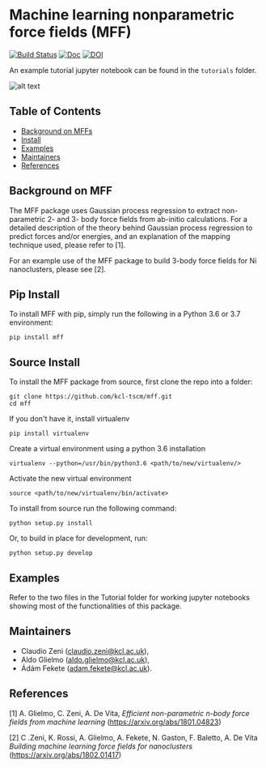 # Machine learning nonparametric force fields (MFF)
[![Build Status](https://travis-ci.com/kcl-tscm/mff.svg?branch=master)](https://travis-ci.com/kcl-tscm/mff)
[![Doc](https://img.shields.io/badge/docs-master-blue.svg)](https://kcl-tscm.github.io/mff/)
[![DOI](https://zenodo.org/badge/123019663.svg)](https://zenodo.org/badge/latestdoi/123019663)

An example tutorial jupyter notebook can be found in the `tutorials` folder.

![alt text](https://kcl-tscm.github.io/mff/_static/mff_logo_2.svg)
## Table of Contents

- [Background on MFFs](#background)
- [Install](#install)
- [Examples](#examples)
- [Maintainers](#maintainers)
- [References](#references)

## Background on MFF

The MFF package uses Gaussian process regression to extract non-parametric 2- and 3- body force fields from ab-initio calculations.
For a detailed description of the theory behind Gaussian process regression to predict forces and/or energies, and an explanation of the mapping technique used, please refer to [1].

For an example use of the MFF package to build 3-body force fields for Ni nanoclusters, please see [2].

## Pip Install

To install MFF with pip, simply run the following in a Python 3.6 or 3.7 environment:

    pip install mff


## Source Install

To install the MFF package from source, first clone the repo into a folder:

    git clone https://github.com/kcl-tscm/mff.git
    cd mff


If you don't have it, install virtualenv

    pip install virtualenv
 
 
Create a virtual environment using a python 3.6 installation

	virtualenv --python=/usr/bin/python3.6 <path/to/new/virtualenv/>


Activate the new virtual environment 
	
	source <path/to/new/virtualenv/bin/activate>


To install from source run the following command:
    
    python setup.py install
	

Or, to build in place for development, run:
    
    python setup.py develop


## Examples
Refer to the two files in the Tutorial folder for working jupyter notebooks showing most of the functionalities of this package.


## Maintainers

* Claudio Zeni (claudio.zeni@kcl.ac.uk),
* Aldo Glielmo (aldo.glielmo@kcl.ac.uk),
* Ádám Fekete (adam.fekete@kcl.ac.uk).

## References

[1] A. Glielmo, C. Zeni, A. De Vita, *Efficient non-parametric n-body force fields from machine learning* (https://arxiv.org/abs/1801.04823)

[2] C .Zeni, K. Rossi, A. Glielmo, A. Fekete, N. Gaston, F. Baletto, A. De Vita *Building machine learning force fields for nanoclusters* (https://arxiv.org/abs/1802.01417)
